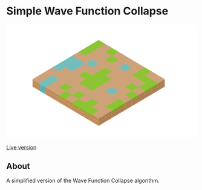 # Simple Wave Function Collapse

![screenshot](screenshot.png)

[Live version](https://victorribeiro.com/simpleWFC)

## About

A simplified version of the Wave Function Collapse algorithm.
